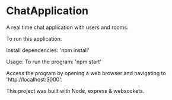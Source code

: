 # ChatApplication
 A real time chat application with users and rooms.

 To run this application:

 
 Install dependencies:
 'npm install'

Usage:
To run the program:
'npm start'

Access the program by opening a web browser and navigating to 'http://localhost:3000'.


This project was built with Node, express & websockets.
